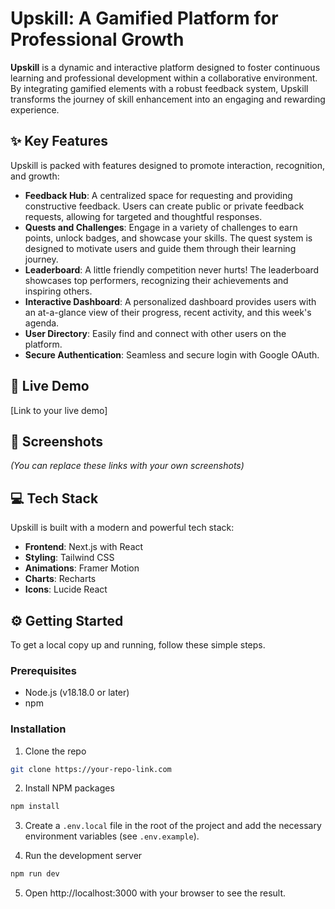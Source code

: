 # Upskill: A Gamified Platform for Professional Growth

**Upskill** is a dynamic and interactive platform designed to foster continuous learning and professional development within a collaborative environment. By integrating gamified elements with a robust feedback system, Upskill transforms the journey of skill enhancement into an engaging and rewarding experience.

## ✨ Key Features

Upskill is packed with features designed to promote interaction, recognition, and growth:

* **Feedback Hub**: A centralized space for requesting and providing constructive feedback. Users can create public or private feedback requests, allowing for targeted and thoughtful responses.
* **Quests and Challenges**: Engage in a variety of challenges to earn points, unlock badges, and showcase your skills. The quest system is designed to motivate users and guide them through their learning journey.
* **Leaderboard**: A little friendly competition never hurts! The leaderboard showcases top performers, recognizing their achievements and inspiring others.
* **Interactive Dashboard**: A personalized dashboard provides users with an at-a-glance view of their progress, recent activity, and this week's agenda.
* **User Directory**: Easily find and connect with other users on the platform.
* **Secure Authentication**: Seamless and secure login with Google OAuth.

## 🚀 Live Demo

[Link to your live demo]

## 📸 Screenshots

*(You can replace these links with your own screenshots)*

## 💻 Tech Stack

Upskill is built with a modern and powerful tech stack:

* **Frontend**: Next.js with React
* **Styling**: Tailwind CSS
* **Animations**: Framer Motion
* **Charts**: Recharts
* **Icons**: Lucide React

## ⚙️ Getting Started

To get a local copy up and running, follow these simple steps.

### Prerequisites

* Node.js (v18.18.0 or later)
* npm

### Installation

1. Clone the repo

```bash
git clone https://your-repo-link.com
```

2. Install NPM packages

```bash
npm install
```

3. Create a `.env.local` file in the root of the project and add the necessary environment variables (see `.env.example`).

4. Run the development server

```bash
npm run dev
```

5. Open http://localhost:3000 with your browser to see the result.
